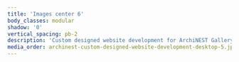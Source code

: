 ```yaml
---
title: 'Images center 6'
body_classes: modular
shadow: '0'
vertical_spacing: pb-2
description: 'Custom designed website development for ArchiNEST Gallery single page on desktop'
media_order: archinest-custom-designed-website-development-desktop-5.jpg
---
```


